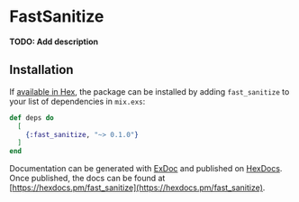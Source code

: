 # FastSanitize

**TODO: Add description**

## Installation

If [available in Hex](https://hex.pm/docs/publish), the package can be installed
by adding `fast_sanitize` to your list of dependencies in `mix.exs`:

```elixir
def deps do
  [
    {:fast_sanitize, "~> 0.1.0"}
  ]
end
```

Documentation can be generated with [ExDoc](https://github.com/elixir-lang/ex_doc)
and published on [HexDocs](https://hexdocs.pm). Once published, the docs can
be found at [https://hexdocs.pm/fast_sanitize](https://hexdocs.pm/fast_sanitize).

